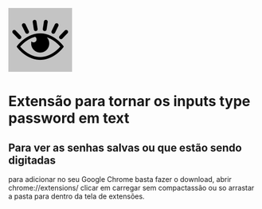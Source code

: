 ![Alt text](/icon.png?raw=true "Icone")

# Extensão para tornar os inputs type password em text

## Para ver as senhas salvas ou que estão sendo digitadas

para adicionar no seu Google Chrome basta fazer o download, abrir chrome://extensions/ clicar em carregar sem compactassão ou so arrastar a pasta para dentro da tela de extensões.
